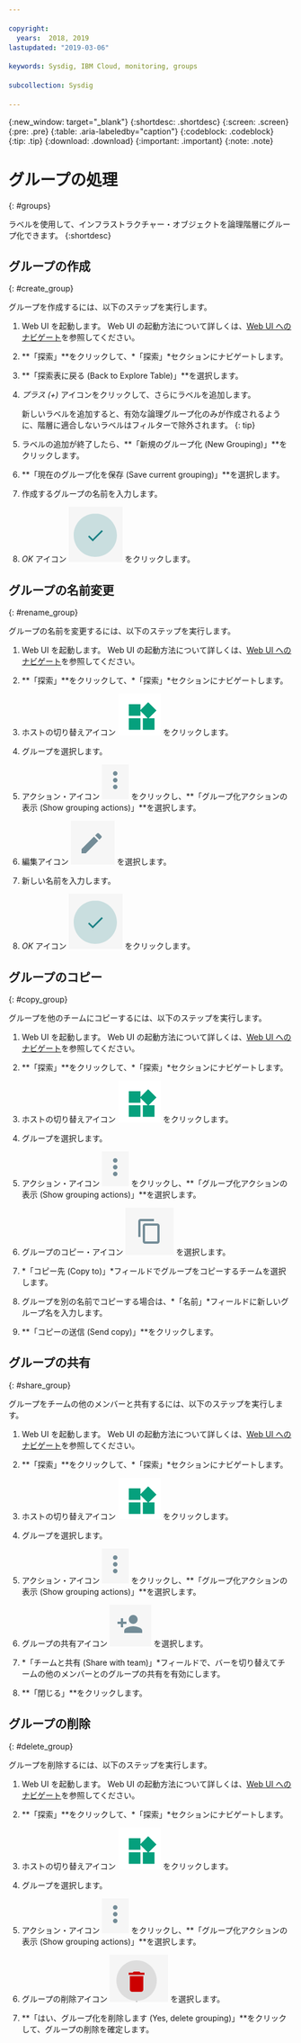 ```yaml
---

copyright:
  years:  2018, 2019
lastupdated: "2019-03-06"

keywords: Sysdig, IBM Cloud, monitoring, groups

subcollection: Sysdig

---
```


{:new_window: target="_blank"}
{:shortdesc: .shortdesc}
{:screen: .screen}
{:pre: .pre}
{:table: .aria-labeledby="caption"}
{:codeblock: .codeblock}
{:tip: .tip}
{:download: .download}
{:important: .important}
{:note: .note}

# グループの処理
{: #groups}

ラベルを使用して、インフラストラクチャー・オブジェクトを論理階層にグループ化できます。
{:shortdesc}

## グループの作成
{: #create_group}

グループを作成するには、以下のステップを実行します。

1. Web UI を起動します。 Web UI の起動方法について詳しくは、[Web UI へのナビゲート](/docs/services/Monitoring-with-Sysdig?topic=Sysdig-launch#launch)を参照してください。 

2. **「探索」**をクリックして、*「探索」*セクションにナビゲートします。

3. **「探索表に戻る (Back to Explore Table)」**を選択します。

4. *プラス (+)* アイコンをクリックして、さらにラベルを追加します。

    新しいラベルを追加すると、有効な論理グループ化のみが作成されるように、階層に適合しないラベルはフィルターで除外されます。
    {: tip}

5. ラベルの追加が終了したら、**「新規のグループ化 (New Grouping)」**をクリックします。

6. **「現在のグループ化を保存 (Save current grouping)」**を選択します。

7. 作成するグループの名前を入力します。

8. *OK* アイコン ![OK アイコン](images/ok.png) をクリックします。

## グループの名前変更
{: #rename_group}

グループの名前を変更するには、以下のステップを実行します。

1. Web UI を起動します。 Web UI の起動方法について詳しくは、[Web UI へのナビゲート](/docs/services/Monitoring-with-Sysdig?topic=Sysdig-launch#launch)を参照してください。 

2. **「探索」**をクリックして、*「探索」*セクションにナビゲートします。

3. ホストの切り替えアイコン ![ホストの切り替えアイコン](images/switch_hosts.png) をクリックします。

4. グループを選択します。

5. アクション・アイコン ![3 つのドットのアイコン](images/actions.png) をクリックし、**「グループ化アクションの表示 (Show grouping actions)」**を選択します。

6. 編集アイコン ![鉛筆アイコン](images/edit.png) を選択します。

7. 新しい名前を入力します。

8. *OK* アイコン ![OK アイコン](images/ok.png) をクリックします。




## グループのコピー
{: #copy_group}

グループを他のチームにコピーするには、以下のステップを実行します。

1. Web UI を起動します。 Web UI の起動方法について詳しくは、[Web UI へのナビゲート](/docs/services/Monitoring-with-Sysdig?topic=Sysdig-launch#launch)を参照してください。 

2. **「探索」**をクリックして、*「探索」*セクションにナビゲートします。

3. ホストの切り替えアイコン ![ホストの切り替えアイコン](images/switch_hosts.png) をクリックします。

4. グループを選択します。

5. アクション・アイコン ![3 つのドットのアイコン](images/actions.png) をクリックし、**「グループ化アクションの表示 (Show grouping actions)」**を選択します。

6. グループのコピー・アイコン ![コピー・アイコン](images/copy.png) を選択します。

7. *「コピー先 (Copy to)」*フィールドでグループをコピーするチームを選択します。

8. グループを別の名前でコピーする場合は、*「名前」*フィールドに新しいグループ名を入力します。

9. **「コピーの送信 (Send copy)」**をクリックします。



## グループの共有
{: #share_group}

グループをチームの他のメンバーと共有するには、以下のステップを実行します。

1. Web UI を起動します。 Web UI の起動方法について詳しくは、[Web UI へのナビゲート](/docs/services/Monitoring-with-Sysdig?topic=Sysdig-launch#launch)を参照してください。 

2. **「探索」**をクリックして、*「探索」*セクションにナビゲートします。

3. ホストの切り替えアイコン ![ホストの切り替えアイコン](images/switch_hosts.png) をクリックします。

4. グループを選択します。

5. アクション・アイコン ![3 つのドットのアイコン](images/actions.png) をクリックし、**「グループ化アクションの表示 (Show grouping actions)」**を選択します。

6. グループの共有アイコン ![共有アイコン](images/share.png) を選択します。

7. *「チームと共有 (Share with team)」*フィールドで、バーを切り替えてチームの他のメンバーとのグループの共有を有効にします。

8. **「閉じる」**をクリックします。



## グループの削除
{: #delete_group}

グループを削除するには、以下のステップを実行します。

1. Web UI を起動します。 Web UI の起動方法について詳しくは、[Web UI へのナビゲート](/docs/services/Monitoring-with-Sysdig?topic=Sysdig-launch#launch)を参照してください。 

2. **「探索」**をクリックして、*「探索」*セクションにナビゲートします。

3. ホストの切り替えアイコン ![ホストの切り替えアイコン](images/switch_hosts.png) をクリックします。

4. グループを選択します。

5. アクション・アイコン ![3 つのドットのアイコン](images/actions.png) をクリックし、**「グループ化アクションの表示 (Show grouping actions)」**を選択します。

6. グループの削除アイコン ![削除アイコン](images/delete.png) を選択します。

7. **「はい、グループ化を削除します (Yes, delete grouping)」**をクリックして、グループの削除を確定します。






